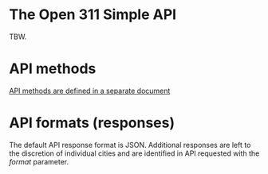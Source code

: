 The Open 311 Simple API
==

TBW.

API methods
==

[API methods are defined in a separate document](https://github.com/straup/open311-simple/blob/master/api-methods.md)

API formats (responses)
==

The default API response format is JSON. Additional responses are left to the
discretion of individual cities and are identified in API requested with the
_format_ parameter.
